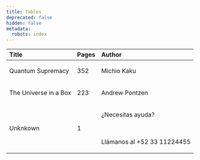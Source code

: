 ```yaml
---
title: Tables
deprecated: false
hidden: false
metadata:
  robots: index
---
```

| Title                 | Pages | Author                                                             |
| :-------------------- | :---- | :----------------------------------------------------------------- |
| Quantum Supremacy     | 352   | <p>Michio Kaku</p>                                                 |
| The Universe in a Box | 223   | <p>Andrew Pontzen</p>                                              |
| Unknkown              | 1     | <p>¿Necesitas ayuda?</p><p>‍</p><p>Llámanos al +52 33 11224455</p> |